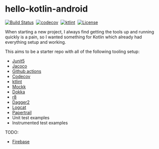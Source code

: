 # hello-kotlin-android
[![Build Status](https://github.com/compscidr/hello-kotlin-android/workflows/Gradle%20Build/badge.svg)](https://github.com/compscidr/hello-kotlin-android/actions)&nbsp;
[![codecov](https://codecov.io/gh/compscidr/hello-kotlin-android/branch/main/graph/badge.svg?token=KQYUqNQ3Da)](https://codecov.io/gh/compscidr/hello-kotlin-android)&nbsp;
[![ktlint](https://img.shields.io/badge/code%20style-%E2%9D%A4-FF4081.svg)](https://ktlint.github.io/)&nbsp;
[![License](https://img.shields.io/badge/License-Apache%202.0-blue.svg)](https://opensource.org/licenses/Apache-2.0)

When starting a new project, I always find getting the tools up and running quickly is a pain, so I
wanted something for Kotlin which already had everything setup and working.

This aims to be a starter repo with all of the following tooling setup:
* [Junit5](https://junit.org/junit5/docs/current/user-guide/)
* [Jacoco](https://www.eclemma.org/jacoco/) 
* [Github actions](https://github.com/marketplace/actions/gradle-android)
* [Codecov](https://codecov.io/)
* [ktlint](https://ktlint.github.io/)
* [Mockk](https://mockk.io/ANDROID.html)
* [Dokka](https://github.com/Kotlin/dokka)
* [r8](https://android-developers.googleblog.com/2018/11/r8-new-code-shrinker-from-google-is.html)
* [Dagger2](https://medium.com/@elye.project/dagger-2-for-dummies-in-kotlin-with-one-page-simple-code-project-618a5f9f2fe8)
* [Logcat](https://github.com/square/logcat)
* [Papertrail](https://papertrailapp.com/)
* Unit test examples
* Instrumented test examples

TODO:
* [Firebase](https://firebase.google.com/docs/crashlytics)
